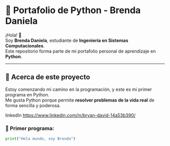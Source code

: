 # 🐍 Portafolio de Python - Brenda Daniela

¡Hola! 👋  
Soy **Brenda Daniela**, estudiante de **Ingeniería en Sistemas Computacionales**.  
Este repositorio forma parte de mi portafolio personal de aprendizaje en **Python**.

---

## 🚀 Acerca de este proyecto

Estoy comenzando mi camino en la programación, y este es mi primer programa en Python.  
Me gusta Python porque permite **resolver problemas de la vida real** de forma sencilla y poderosa.

linkedIn
https://www.linkedin.com/in/bryan-david-14a53b390/

### 🧩 Primer programa:
```python
print("Hola mundo, soy Brenda")

